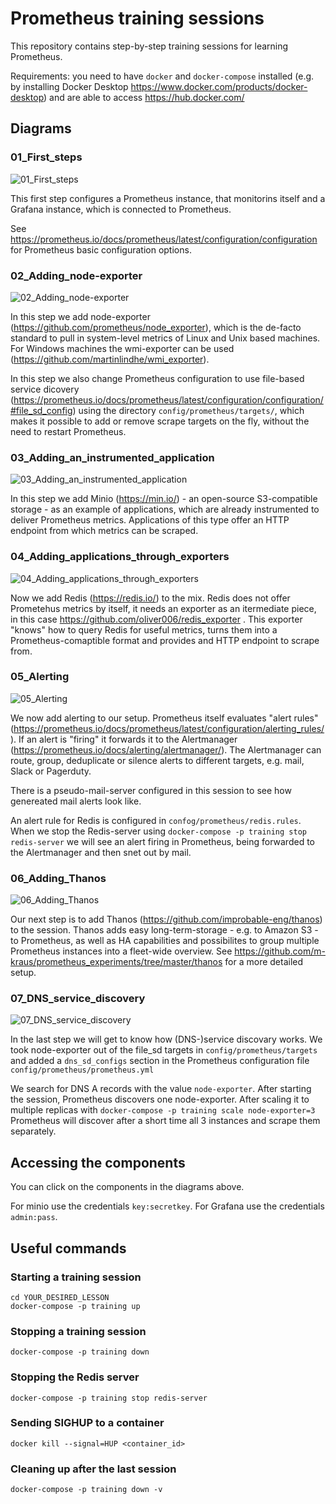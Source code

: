 # Prometheus training sessions

This repository contains step-by-step training sessions for learning Prometheus.

Requirements: you need to have ```docker``` and ```docker-compose``` installed (e.g. by installing Docker Desktop https://www.docker.com/products/docker-desktop) and are able to access https://hub.docker.com/

## Diagrams

### 01_First_steps

![01_First_steps](https://raw.githubusercontent.com/m-kraus/prometheus_training/master/images/01.svg?sanitize=true)

This first step configures a Prometheus instance, that monitorins itself and a Grafana instance, which is connected to Prometheus.

See https://prometheus.io/docs/prometheus/latest/configuration/configuration for Prometheus basic configuration options.

### 02_Adding_node-exporter

![02_Adding_node-exporter](https://raw.githubusercontent.com/m-kraus/prometheus_training/master/images/02.svg?sanitize=true)

In this step we add node-exporter (https://github.com/prometheus/node_exporter), which is the de-facto standard to pull in system-level metrics of Linux and Unix based machines.
For Windows machines the wmi-exporter can be used (https://github.com/martinlindhe/wmi_exporter).

In this step we also change Prometheus configuration to use file-based service dicovery (https://prometheus.io/docs/prometheus/latest/configuration/configuration/#file_sd_config) using the directory ```config/prometheus/targets/```, which makes it possible to add or remove scrape targets on the fly, without the need to restart Prometheus.

### 03_Adding_an_instrumented_application

![03_Adding_an_instrumented_application](https://raw.githubusercontent.com/m-kraus/prometheus_training/master/images/03.svg?sanitize=true)

In this step we add Minio (https://min.io/) - an open-source S3-compatible storage - as an example of applications, which are already instrumented to deliver Prometheus metrics. Applications of this type offer an HTTP endpoint from which metrics can be scraped.

### 04_Adding_applications_through_exporters

![04_Adding_applications_through_exporters](https://raw.githubusercontent.com/m-kraus/prometheus_training/master/images/04.svg?sanitize=true)

Now we add Redis (https://redis.io/) to the mix. Redis does not offer Prometehus metrics by itself, it needs an exporter as an itermediate piece, in this case https://github.com/oliver006/redis_exporter . This exporter "knows" how to query Redis for useful metrics, turns them into a Prometheus-comaptible format and provides and HTTP endpoint to scrape from.

### 05_Alerting

![05_Alerting](https://raw.githubusercontent.com/m-kraus/prometheus_training/master/images/05.svg?sanitize=true)

We now add alerting to our setup. Prometheus itself evaluates "alert rules" (https://prometheus.io/docs/prometheus/latest/configuration/alerting_rules/). If an alert is "firing" it forwards it to the Alertmanager (https://prometheus.io/docs/alerting/alertmanager/). The Alertmanager can route, group, deduplicate or silence alerts to different targets, e.g. mail, Slack or Pagerduty.

There is a pseudo-mail-server configured in this session to see how genereated mail alerts look like.

An alert rule for Redis is configured in ```confog/prometheus/redis.rules```. When we stop the Redis-server using ```docker-compose -p training stop redis-server``` we will see an alert firing in Prometheus, being forwarded to the Alertmanager and then snet out by mail.

### 06_Adding_Thanos

![06_Adding_Thanos](https://raw.githubusercontent.com/m-kraus/prometheus_training/master/images/06.svg?sanitize=true)

Our next step is to add Thanos (https://github.com/improbable-eng/thanos) to the session. Thanos adds easy long-term-storage - e.g. to Amazon S3 - to Prometheus, as well as HA capabilities and possibilites to group multiple Prometheus instances into a fleet-wide overview. See https://github.com/m-kraus/prometheus_experiments/tree/master/thanos for a more detailed setup.

### 07_DNS_service_discovery

![07_DNS_service_discovery](https://raw.githubusercontent.com/m-kraus/prometheus_training/master/images/07.svg?sanitize=true)

In the last step we will get to know how (DNS-)service discovary works. We took node-exporter out of the file_sd targets in ```config/prometheus/targets``` and added a ```dns_sd_configs``` section in the Prometheus configuration file ```config/prometheus/prometheus.yml```

We search for DNS A records with the value ```node-exporter```. After starting the session, Prometheus discovers one node-exporter. After scaling it to multiple replicas with ```docker-compose -p training scale node-exporter=3``` Prometheus will discover after a short time all 3 instances and scrape them separately.

## Accessing the components

You can click on the components in the diagrams above.

For minio use the credentials ```key:secretkey```. For Grafana use the credentials ```admin:pass```.

## Useful commands

### Starting a training session

```
cd YOUR_DESIRED_LESSON
docker-compose -p training up
```

### Stopping a training session

```
docker-compose -p training down
```

### Stopping the Redis server

```
docker-compose -p training stop redis-server
```

### Sending SIGHUP to a container

```
docker kill --signal=HUP <container_id>
```

### Cleaning up after the last session

```
docker-compose -p training down -v
```
